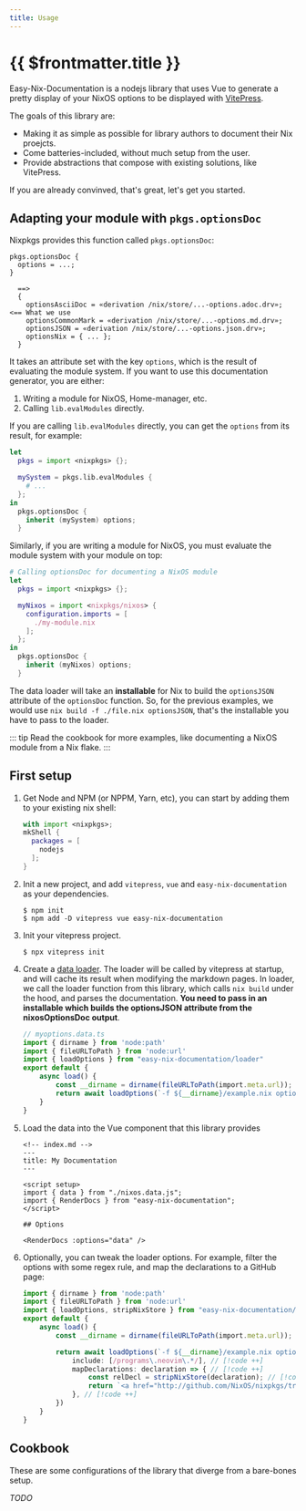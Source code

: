 ```yaml
---
title: Usage
---
```


# {{ $frontmatter.title }}

Easy-Nix-Documentation is a nodejs library that uses Vue to generate a pretty display of your NixOS options to be displayed with [VitePress](https://vitepress.dev/).

The goals of this library are:

- Making it as simple as possible for library authors to document their Nix proejcts.
- Come batteries-included, without much setup from the user.
- Provide abstractions that compose with existing solutions, like VitePress.

If you are already convinved, that's great, let's get you started.

## Adapting your module with `pkgs.optionsDoc`

Nixpkgs provides this function called `pkgs.optionsDoc`:

```
pkgs.optionsDoc {
  options = ...;
}

  ==>
  {
    optionsAsciiDoc = «derivation /nix/store/...-options.adoc.drv»;  <== What we use
    optionsCommonMark = «derivation /nix/store/...-options.md.drv»;
    optionsJSON = «derivation /nix/store/...-options.json.drv»;
    optionsNix = { ... };
  }
```

It takes an attribute set with the key `options`, which is the result of evaluating the module system.
If you want to use this documentation generator, you are either:

1. Writing a module for NixOS, Home-manager, etc.
2. Calling `lib.evalModules` directly.

If you are calling `lib.evalModules` directly, you can get the `options` from its result, for example:

```nix
let
  pkgs = import <nixpkgs> {};

  mySystem = pkgs.lib.evalModules {
    # ...
  };
in
  pkgs.optionsDoc {
    inherit (mySystem) options;
  }
```

Similarly, if you are writing a module for NixOS, you must evaluate the module system with your module on top:

```nix
# Calling optionsDoc for documenting a NixOS module
let
  pkgs = import <nixpkgs> {};

  myNixos = import <nixpkgs/nixos> {
    configuration.imports = [
      ./my-module.nix
    ];
  };
in
  pkgs.optionsDoc {
    inherit (myNixos) options;
  }
```

The data loader will take an **installable** for Nix to build the `optionsJSON` attribute of the `optionsDoc` function.
So, for the previous examples, we would use `nix build -f ./file.nix optionsJSON`, that's the installable you have to pass
to the loader.

::: tip
Read the cookbook for more examples, like documenting a NixOS module from a Nix flake.
:::

## First setup

1. Get Node and NPM (or NPPM, Yarn, etc), you can start by adding them to your existing nix shell:
   ```nix
   with import <nixpkgs>;
   mkShell {
     packages = [
       nodejs
     ];
   }
   ```

2. Init a new project, and add `vitepress`, `vue` and `easy-nix-documentation` as your dependencies.
   ```console
   $ npm init
   $ npm add -D vitepress vue easy-nix-documentation
   ```

3. Init your vitepress project.
   ```console
   $ npx vitepress init
   ```

4. Create a [data loader](https://vitepress.dev/guide/data-loading). The loader will be called by vitepress at startup, and will cache its result when modifying the markdown pages. In loader, we call the loader function from this library, which calls `nix build` under the hood, and parses the documentation. **You need to pass in an installable which builds the optionsJSON attribute from the nixosOptionsDoc output**.
   ```ts
   // myoptions.data.ts
   import { dirname } from 'node:path'
   import { fileURLToPath } from 'node:url'
   import { loadOptions } from "easy-nix-documentation/loader"
   export default {
       async load() {
           const __dirname = dirname(fileURLToPath(import.meta.url));
           return await loadOptions(`-f ${__dirname}/example.nix optionsJSON`)
       }
   }
   ```

5. Load the data into the Vue component that this library provides
   ```vue
   <!-- index.md -->
   ---
   title: My Documentation
   ---

   <script setup>
   import { data } from "./nixos.data.js";
   import { RenderDocs } from "easy-nix-documentation";
   </script>

   ## Options

   <RenderDocs :options="data" />
   ```

6. Optionally, you can tweak the loader options. For example, filter the options with some regex rule, and map the declarations to a GitHub page:

   ```ts
   import { dirname } from 'node:path'
   import { fileURLToPath } from 'node:url'
   import { loadOptions, stripNixStore } from "easy-nix-documentation/loader"
   export default {
       async load() {
           const __dirname = dirname(fileURLToPath(import.meta.url));

           return await loadOptions(`-f ${__dirname}/example.nix optionsJSON`, {
               include: [/programs\.neovim\.*/], // [!code ++]
               mapDeclarations: declaration => { // [!code ++]
                   const relDecl = stripNixStore(declaration); // [!code ++]
                   return `<a href="http://github.com/NixOS/nixpkgs/tree/nixos-unstable/${relDecl}">&lt;${relDecl}&gt;</a>` // [!code ++]
               }, // [!code ++]
           })
       }
   }
   ```

## Cookbook

These are some configurations of the library that diverge from a bare-bones setup.

_TODO_
